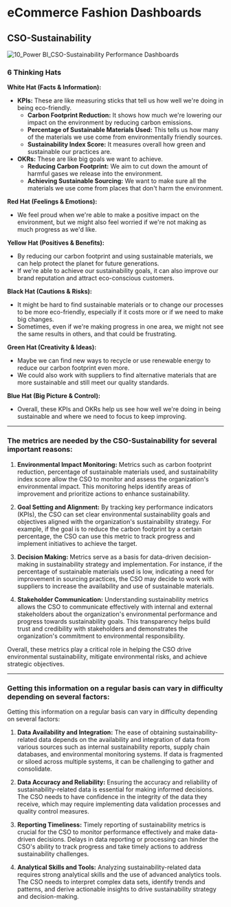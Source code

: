 # eCommerce Fashion Dashboards

## CSO-Sustainability
![10_Power BI_CSO-Sustainability Performance Dashboards](https://github.com/Dillipmeher/E-commerce_Fashion_Project-PowerBI/assets/143451788/89a34f5e-d5dc-49a4-8519-950180d292d9)



### 6 Thinking Hats

**White Hat (Facts & Information):**
- **KPIs:** These are like measuring sticks that tell us how well we're doing in being eco-friendly.
  - **Carbon Footprint Reduction:** It shows how much we're lowering our impact on the environment by reducing carbon emissions.
  - **Percentage of Sustainable Materials Used:** This tells us how many of the materials we use come from environmentally friendly sources.
  - **Sustainability Index Score:** It measures overall how green and sustainable our practices are.
- **OKRs:** These are like big goals we want to achieve.
  - **Reducing Carbon Footprint:** We aim to cut down the amount of harmful gases we release into the environment.
  - **Achieving Sustainable Sourcing:** We want to make sure all the materials we use come from places that don't harm the environment.

**Red Hat (Feelings & Emotions):**
- We feel proud when we're able to make a positive impact on the environment, but we might also feel worried if we're not making as much progress as we'd like.

**Yellow Hat (Positives & Benefits):**
- By reducing our carbon footprint and using sustainable materials, we can help protect the planet for future generations.
- If we're able to achieve our sustainability goals, it can also improve our brand reputation and attract eco-conscious customers.

**Black Hat (Cautions & Risks):**
- It might be hard to find sustainable materials or to change our processes to be more eco-friendly, especially if it costs more or if we need to make big changes.
- Sometimes, even if we're making progress in one area, we might not see the same results in others, and that could be frustrating.

**Green Hat (Creativity & Ideas):**
- Maybe we can find new ways to recycle or use renewable energy to reduce our carbon footprint even more.
- We could also work with suppliers to find alternative materials that are more sustainable and still meet our quality standards.

**Blue Hat (Big Picture & Control):**
- Overall, these KPIs and OKRs help us see how well we're doing in being sustainable and where we need to focus to keep improving.

---

### The metrics are needed by the CSO-Sustainability for several important reasons:


1. **Environmental Impact Monitoring:** Metrics such as carbon footprint reduction, percentage of sustainable materials used, and sustainability index score allow the CSO to monitor and assess the organization's environmental impact. This monitoring helps identify areas of improvement and prioritize actions to enhance sustainability.

2. **Goal Setting and Alignment:** By tracking key performance indicators (KPIs), the CSO can set clear environmental sustainability goals and objectives aligned with the organization's sustainability strategy. For example, if the goal is to reduce the carbon footprint by a certain percentage, the CSO can use this metric to track progress and implement initiatives to achieve the target.

3. **Decision Making:** Metrics serve as a basis for data-driven decision-making in sustainability strategy and implementation. For instance, if the percentage of sustainable materials used is low, indicating a need for improvement in sourcing practices, the CSO may decide to work with suppliers to increase the availability and use of sustainable materials.

4. **Stakeholder Communication:** Understanding sustainability metrics allows the CSO to communicate effectively with internal and external stakeholders about the organization's environmental performance and progress towards sustainability goals. This transparency helps build trust and credibility with stakeholders and demonstrates the organization's commitment to environmental responsibility.

Overall, these metrics play a critical role in helping the CSO drive environmental sustainability, mitigate environmental risks, and achieve strategic objectives.

---


### Getting this information on a regular basis can vary in difficulty depending on several factors:

Getting this information on a regular basis can vary in difficulty depending on several factors:

1. **Data Availability and Integration:** The ease of obtaining sustainability-related data depends on the availability and integration of data from various sources such as internal sustainability reports, supply chain databases, and environmental monitoring systems. If data is fragmented or siloed across multiple systems, it can be challenging to gather and consolidate.

2. **Data Accuracy and Reliability:** Ensuring the accuracy and reliability of sustainability-related data is essential for making informed decisions. The CSO needs to have confidence in the integrity of the data they receive, which may require implementing data validation processes and quality control measures.

3. **Reporting Timeliness:** Timely reporting of sustainability metrics is crucial for the CSO to monitor performance effectively and make data-driven decisions. Delays in data reporting or processing can hinder the CSO's ability to track progress and take timely actions to address sustainability challenges.

4. **Analytical Skills and Tools:** Analyzing sustainability-related data requires strong analytical skills and the use of advanced analytics tools. The CSO needs to interpret complex data sets, identify trends and patterns, and derive actionable insights to drive sustainability strategy and decision-making.












